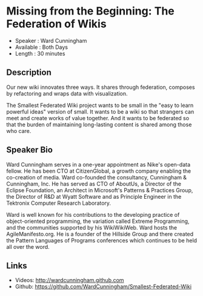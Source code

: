Missing from the Beginning: The Federation of Wikis
===================================================

* Speaker   : Ward Cunningham
* Available : Both Days
* Length    : 30 minutes

Description
-----------

Our new wiki innovates three ways. It shares through federation, composes by refactoring and wraps data with visualization.

The Smallest Federated Wiki project wants to be small in the "easy to learn powerful ideas" version of small. It wants to be a wiki so that strangers can meet and create works of value together. And it wants to be federated so that the burden of maintaining long-lasting content is shared among those who care.

Speaker Bio
-----------

Ward Cunningham serves in a one-year appointment as Nike's open-data fellow. He has been CTO at CitizenGlobal, a growth company enabling the co-creation of media. Ward co-founded the consultancy, Cunningham & Cunningham, Inc. He has served as CTO of AboutUs, a Director of the Eclipse Foundation, an Architect in Microsoft's Patterns & Practices Group, the Director of R&D at Wyatt Software and as Principle Engineer in the Tektronix Computer Research Laboratory.

Ward is well known for his contributions to the developing practice of object-oriented programming, the variation called Extreme Programming, and the communities supported by his WikiWikiWeb. Ward hosts the AgileManifesto.org. He is a founder of the Hillside Group and there created the Pattern Languages of Programs conferences which continues to be held all over the word.


Links
-----

* Videos: http://wardcunningham.github.com
* Github: https://github.com/WardCunningham/Smallest-Federated-Wiki
